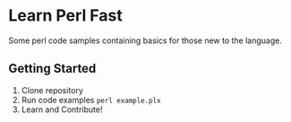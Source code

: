 # Learn Perl Fast
Some perl code samples containing basics for those new to the language.

## Getting Started
1. Clone repository
2. Run code examples `perl example.plx`
3. Learn and Contribute!
